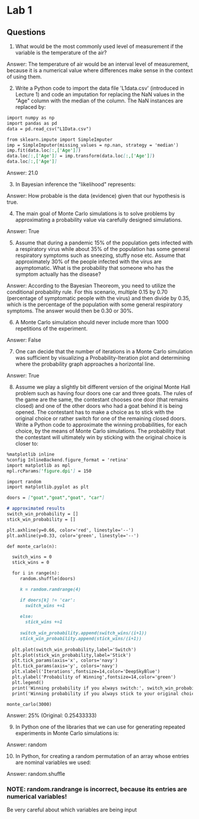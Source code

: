 # Lab 1

## Questions

1. What would be the most commonly used level of measurement if the variable is the temperature of the air?

Answer: The temperature of air would be an interval level of measurement, because it is a numerical value where differences make sense in the context of using them.

2. Write a Python code to import the data file 'L1data.csv' (introduced in Lecture 1) and code an imputation for replacing the NaN values in the "Age" column with the median of the column. The NaN instances are replaced by:

```markdown
import numpy as np
import pandas as pd
data = pd.read_csv("L1Data.csv")

from sklearn.impute import SimpleImputer
imp = SimpleImputer(missing_values = np.nan, strategy = 'median')
imp.fit(data.loc[:,['Age']])
data.loc[:,['Age']] = imp.transform(data.loc[:,['Age']])
data.loc[:,['Age']]
```
Answer: 21.0

3. In Bayesian inference the "likelihood" represents: 

Answer: How probable is the data (evidence) given that our hypothesis is true.

4. The main goal of Monte Carlo simulations is to solve problems by approximating a probability value via carefully designed simulations.

Answer: True

5. Assume that during a pandemic 15% of the population gets infected with a respiratory virus while about 35% of the population has some general respiratory symptoms such as sneezing, stuffy nose etc. Assume that approximately 30% of the people infected with the virus are asymptomatic. What is the probability that someone who has the symptom actually has the disease?

Answer: According to the Bayesian Theoreom, you need to utilize the conditional probability rule. For this scenario, multiple 0.15 by 0.70 (percentage of symptomatic people with the virus) and then divide by 0.35, which is the percentage of the population with some general respiratory symptoms. The answer would then be 0.30 or 30%.

6. A Monte Carlo simulation should never include more than 1000 repetitions of the experiment.

Answer: False

7. One can decide that the number of iterations in a Monte Carlo simulation was sufficient by visualizing a Probability-Iteration plot and determining where the probability graph approaches a horizontal line.

Answer: True

8. Assume we play a slightly bit different version of the original Monte Hall problem such as having four doors one car and three goats. The rules of the game are the same, the contestant chooses one door (that remains closed) and one of the other doors who had a goat behind it is being opened. The contestant has to make a choice as to stick with the original choice or rather switch for one of the remaining closed doors. Write a Python code to approximate the winning probabilities, for each choice, by the means of Monte Carlo simulations. The probability that the contestant will ultimately win by sticking with the original choice is closer to:

```markdown
%matplotlib inline
%config InlineBackend.figure_format = 'retina'
import matplotlib as mpl
mpl.rcParams['figure.dpi'] = 150

import random
import matplotlib.pyplot as plt

doors = ["goat","goat","goat", "car"]

# approximated results
switch_win_probability = []
stick_win_probability = []

plt.axhline(y=0.66, color='red', linestyle='--')
plt.axhline(y=0.33, color='green', linestyle='--')

def monte_carlo(n):

  switch_wins = 0
  stick_wins = 0

  for i in range(n):
     random.shuffle(doors)

     k = random.randrange(4)

     if doors[k] != 'car':
       switch_wins +=1
    
     else:
       stick_wins +=1
    
     switch_win_probability.append(switch_wins/(i+1))
     stick_win_probability.append(stick_wins/(i+1))
    
  plt.plot(switch_win_probability,label='Switch')
  plt.plot(stick_win_probability,label='Stick')
  plt.tick_params(axis='x', colors='navy')
  plt.tick_params(axis='y', colors='navy')
  plt.xlabel('Iterations',fontsize=14,color='DeepSkyBlue')
  plt.ylabel('Probability of Winning',fontsize=14,color='green')
  plt.legend()
  print('Winning probability if you always switch:', switch_win_probability[-1])
  print('Winning probability if you always stick to your original choice:', stick_win_probability[-1])

monte_carlo(3000)
```
Answer: 25% (Original: 0.25433333)

9. In Python one of the libraries that we can use for generating repeated experiments in Monte Carlo simulations is:

Answer: random

10. In Python, for creating a random permutation of an array whose entries are nominal variables we used:

Answer: random.shuffle

### NOTE: random.randrange is incorrect, because its entries are numerical variables! 

Be very careful about which variables are being input

